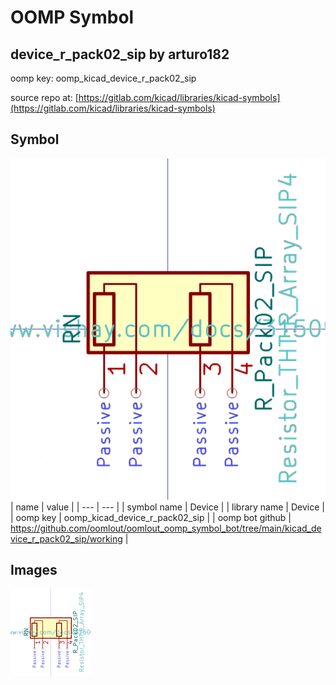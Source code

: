 # OOMP Symbol  
## device_r_pack02_sip  by arturo182  
  
oomp key: oomp_kicad_device_r_pack02_sip  
  
source repo at: [https://gitlab.com/kicad/libraries/kicad-symbols](https://gitlab.com/kicad/libraries/kicad-symbols)  
## Symbol  
  
[![working.png](working_600.png)](working.png)  
| name | value | 
| --- | --- | 
| symbol name | Device | 
| library name | Device | 
| oomp key | oomp_kicad_device_r_pack02_sip | 
| oomp bot github | https://github.com/oomlout/oomlout_oomp_symbol_bot/tree/main/kicad_device_r_pack02_sip/working | 
## Images  
  
[![working.png](working_140.png)](working.png)  
